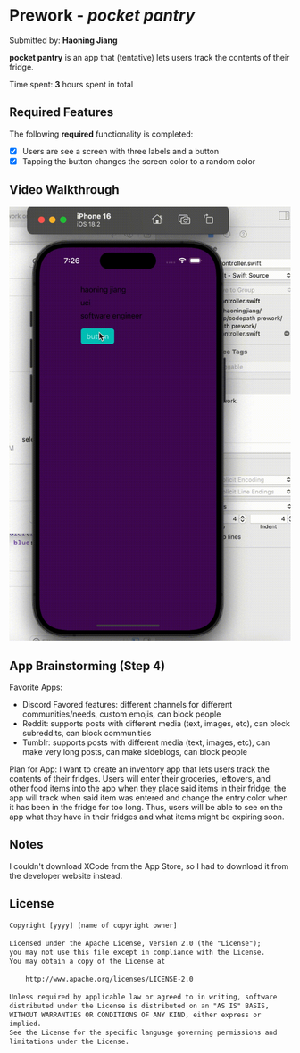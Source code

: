 # Prework - *pocket pantry*

Submitted by: **Haoning Jiang**

**pocket pantry** is an app that (tentative) lets users track the contents of their fridge.  

Time spent: **3** hours spent in total

## Required Features

The following **required** functionality is completed:

- [x] Users are see a screen with three labels and a button
- [x] Tapping the button changes the screen color to a random color
 
## Video Walkthrough

![](https://raw.githubusercontent.com/haoningjiang/codepath-prework-hj/refs/heads/main/my_walkthrough.gif)

## App Brainstorming (Step 4)

Favorite Apps: 
- Discord
  Favored features: different channels for different communities/needs, custom emojis, can block people 
- Reddit: supports posts with different media (text, images, etc), can block subreddits, can block communities 
- Tumblr: supports posts with different media (text, images, etc), can make very long posts, can make sideblogs, can block people


Plan for App: 
I want to create an inventory app that lets users track the contents of their fridges. Users will enter their groceries, leftovers, and other food items into the app when they place said items in their fridge; the app will track when said item was entered and change the entry color when it has been in the fridge for too long. Thus, users will be able to see on the app what they have in their fridges and what items might be expiring soon. 

## Notes

I couldn't download XCode from the App Store, so I had to download it from the developer website instead. 

## License

    Copyright [yyyy] [name of copyright owner]

    Licensed under the Apache License, Version 2.0 (the "License");
    you may not use this file except in compliance with the License.
    You may obtain a copy of the License at

        http://www.apache.org/licenses/LICENSE-2.0

    Unless required by applicable law or agreed to in writing, software
    distributed under the License is distributed on an "AS IS" BASIS,
    WITHOUT WARRANTIES OR CONDITIONS OF ANY KIND, either express or implied.
    See the License for the specific language governing permissions and
    limitations under the License.
